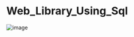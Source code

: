 # Web_Library_Using_Sql


![image](https://user-images.githubusercontent.com/111792933/218769818-561b414d-f63f-45a7-9235-7c2a7543f7a5.png)

